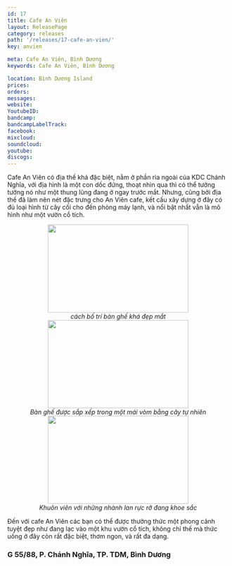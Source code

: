 ```yaml
---
id: 17
title: Cafe An Viên
layout: ReleasePage
category: releases
path: '/releases/17-cafe-an-vien/'
key: anvien

meta: Cafe An Viên, Bình Dương
keywords: Cafe An Viên, Bình Dương

location: Bình Dương Island
prices: 
orders: 
messages:
website: 
YoutubeID: 
bandcamp: 
bandcampLabelTrack: 
facebook: 
mixcloud: 
soundcloud: 
youtube: 
discogs:
---
```


Cafe An Viên có địa thế khá đặc biệt, nằm ở phần rìa ngoài của KDC Chánh Nghĩa, với địa hình là một con dốc đứng, thoạt nhìn qua thì có thể tưởng tưởng nó như một thung lũng đang ở ngay trước mắt. Nhưng, cũng bởi địa thế đã làm nên nét đặc trưng cho An Viên cafe, kết cấu xây dựng ở đây có đủ loại hình từ cây cối cho đến phòng máy lạnh, và nổi bật nhất vẫn là mô hình như một vườn cổ tích.

<div align="center"><img src="http://dulichbinhduong.org.vn/uploads/images/IMG_0065.JPG" width="320px" height="200px"></div>

<center><em>cách bố trí bàn ghế khá đẹp mắt</em></center>

<div align="center"><img src="http://dulichbinhduong.org.vn/uploads/images/IMG_0064.JPG" width="320px" height="200px"></div>

<center><em>Bàn ghế được sắp xếp trong một mái vòm bằng cây tự nhiên</em></center>

<div align="center"><img src="http://dulichbinhduong.org.vn/uploads/images/IMG_0060.JPG" width="320px" height="200px"></div>

<center><em>Khuôn viên với những nhành lan rực rỡ đang khoe sắc</em></center>

Đến với cafe An Viên các bạn có thể được thưởng thức một phong cảnh tuyệt đẹp như đang lạc vào một khu vườn cổ tích, không chỉ thế mà thức uống ở đây còn rất đặc biệt, thơm ngon, và rất đa dạng.

<h3>G 55/88, P. Chánh Nghĩa, TP. TDM, Bình Dương</h3>
